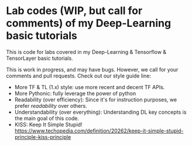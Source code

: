 # Lab codes (WIP, but call for comments) of my Deep-Learning basic tutorials

This is code for labs covered in my Deep-Learning & Tensorflow & TensorLayer basic tutorials.

This is work in progress, and may have bugs. However, we call for your comments and pull requests. Check out our style guide line:

* More TF & TL (1.x) style: use more recent and decent TF APIs.
* More Pythonic: fully leverage the power of python
* Readability (over efficiency): Since it's for instruction purposes, we prefer *readability* over others.  
* Understandability (over everything): Understanding DL key concepts is the main goal of this code.
* KISS: Keep It Simple Stupid! https://www.techopedia.com/definition/20262/keep-it-simple-stupid-principle-kiss-principle
